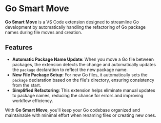 # Go Smart Move

**Go Smart Move** is a VS Code extension designed to streamline Go development by automatically handling the refactoring of Go package names during file moves and creation.

## Features
- **Automatic Package Name Update**: When you move a Go file between packages, the extension detects the change and automatically updates the `package` declaration to reflect the new package name.
- **New File Package Setup**: For new Go files, it automatically sets the `package` declaration based on the file's directory, ensuring consistency from the start.
- **Simplified Refactoring**: This extension helps eliminate manual updates to package names, reducing the chance for errors and improving workflow efficiency.

With **Go Smart Move**, you'll keep your Go codebase organized and maintainable with minimal effort when renaming files or creating new ones.
